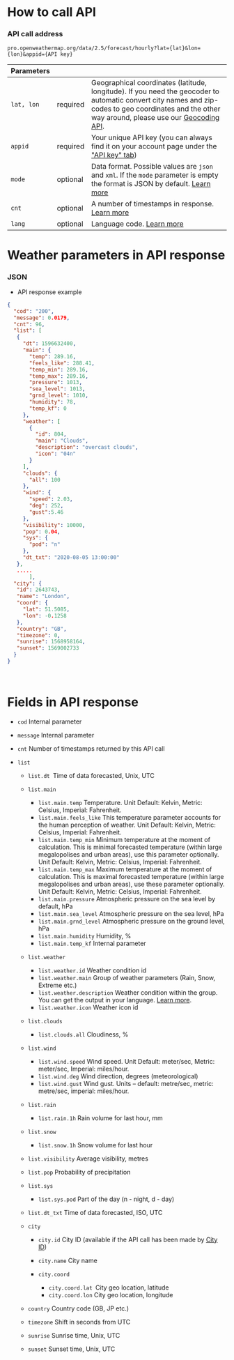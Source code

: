 # How to call API

### API call address

```apl
pro.openweathermap.org/data/2.5/forecast/hourly?lat={lat}&lon={lon}&appid={API key}
```

| Parameters |          |                                                              |
| :--------- | -------- | ------------------------------------------------------------ |
| `lat, lon` | required | Geographical coordinates (latitude, longitude). If you need the geocoder to automatic convert city names and zip-codes to geo coordinates and the other way around, please use our [Geocoding API](https://openweathermap.org/api/geocoding-api). |
| `appid`    | required | Your unique API key (you can always find it on your account page under the ["API key" tab](https://home.openweathermap.org/api_keys)) |
| `mode`     | optional | Data format. Possible values are `json` and `xml`. If the `mode` parameter is empty the format is JSON by default. [Learn more](https://openweathermap.org/api/hourly-forecast#format) |
| `cnt`      | optional | A number of timestamps in response. [Learn more](https://openweathermap.org/api/hourly-forecast#limit) |
| `lang`     | optional | Language code. [Learn more](https://openweathermap.org/api/hourly-forecast#multi) |

# Weather parameters in API response



### JSON

* API response example

```json
{
  "cod": "200",
  "message": 0.0179,
  "cnt": 96,
  "list": [
   {
     "dt": 1596632400,
     "main": {
       "temp": 289.16,
       "feels_like": 288.41,
       "temp_min": 289.16,
       "temp_max": 289.16,
       "pressure": 1013,
       "sea_level": 1013,
       "grnd_level": 1010,
       "humidity": 78,
       "temp_kf": 0
     },
     "weather": [
       {
         "id": 804,
         "main": "Clouds",
         "description": "overcast clouds",
         "icon": "04n"
       }
     ],
     "clouds": {
       "all": 100
     },
     "wind": {
       "speed": 2.03,
       "deg": 252,
       "gust":5.46
     },
     "visibility": 10000,
     "pop": 0.04,
     "sys": {
       "pod": "n"
     },
     "dt_txt": "2020-08-05 13:00:00"
   },
   .....
       ],
  "city": {
   "id": 2643743,
   "name": "London",
   "coord": {
     "lat": 51.5085,
     "lon": -0.1258
   },
   "country": "GB",
   "timezone": 0,
   "sunrise": 1568958164,
   "sunset": 1569002733
  }
}
                     
                  
```

# Fields in API response

- `cod` Internal parameter

- `message` Internal parameter

- `cnt` Number of timestamps returned by this API call

- ```
  list
  ```

  - `list.dt `Time of data forecasted, Unix, UTC

  - ```
    list.main
    ```

    - `list.main.temp` Temperature. Unit Default: Kelvin, Metric: Celsius, Imperial: Fahrenheit.
    - `list.main.feels_like` This temperature parameter accounts for the human perception of weather. Unit Default: Kelvin, Metric: Celsius, Imperial: Fahrenheit.
    - `list.main.temp_min` Minimum temperature at the moment of calculation. This is minimal forecasted temperature (within large megalopolises and urban areas), use this parameter optionally. Unit Default: Kelvin, Metric: Celsius, Imperial: Fahrenheit.
    - `list.main.temp_max` Maximum temperature at the moment of calculation. This is maximal forecasted temperature (within large megalopolises and urban areas), use these parameter optionally. Unit Default: Kelvin, Metric: Celsius, Imperial: Fahrenheit.
    - `list.main.pressure` Atmospheric pressure on the sea level by default, hPa
    - `list.main.sea_level` Atmospheric pressure on the sea level, hPa
    - `list.main.grnd_level` Atmospheric pressure on the ground level, hPa
    - `list.main.humidity` Humidity, %
    - `list.main.temp_kf` Internal parameter

  - ```
    list.weather
    ```

    - `list.weather.id` Weather condition id
    - `list.weather.main` Group of weather parameters (Rain, Snow, Extreme etc.)
    - `list.weather.description` Weather condition within the group. You can get the output in your language. [Learn more](https://openweathermap.org/api/hourly-forecast#multi).
    - `list.weather.icon` Weather icon id

  - ```
    list.clouds
    ```

    - `list.clouds.all` Cloudiness, %

  - ```
    list.wind
    ```

    - `list.wind.speed` Wind speed. Unit Default: meter/sec, Metric: meter/sec, Imperial: miles/hour.
    - `list.wind.deg` Wind direction, degrees (meteorological)
    - `list.wind.gust` Wind gust. Units – default: metre/sec, metric: metre/sec, imperial: miles/hour.

  - ```
    list.rain
    ```

    - `list.rain.1h` Rain volume for last hour, mm

  - ```
    list.snow
    ```

    - `list.snow.1h` Snow volume for last hour

  - `list.visibility` Average visibility, metres

  - `list.pop` Probability of precipitation

  - ```
    list.sys
    ```

    - `list.sys.pod` Part of the day (n - night, d - day)

  - `list.dt_txt` Time of data forecasted, ISO, UTC

  - ```
    city
    ```

    - `city.id` City ID (available if the API call has been made by [City ID](https://openweathermap.org/api/hourly-forecast#cityid5))

    - `city.name` City name

    - ```
      city.coord
      ```

      - `city.coord.lat `City geo location, latitude
      - `city.coord.lon` City geo location, longitude

  - `country` Country code (GB, JP etc.)

  - `timezone` Shift in seconds from UTC

  - `sunrise` Sunrise time, Unix, UTC

  - `sunset` Sunset time, Unix, UTC